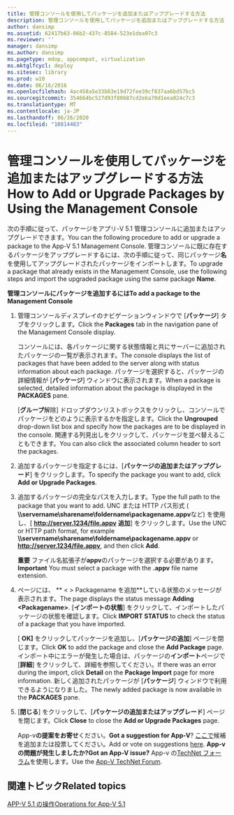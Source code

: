 ```yaml
---
title: 管理コンソールを使用してパッケージを追加またはアップグレードする方法
description: 管理コンソールを使用してパッケージを追加またはアップグレードする方法
author: dansimp
ms.assetid: 62417b63-06b2-437c-8584-523e1dea97c3
ms.reviewer: ''
manager: dansimp
ms.author: dansimp
ms.pagetype: mdop, appcompat, virtualization
ms.mktglfcycl: deploy
ms.sitesec: library
ms.prod: w10
ms.date: 06/16/2016
ms.openlocfilehash: 4ac458a5e33b83e19d72fee39cf837aa6bd57bc5
ms.sourcegitcommit: 354664bc527d93f80687cd2eba70d1eea024c7c3
ms.translationtype: MT
ms.contentlocale: ja-JP
ms.lasthandoff: 06/26/2020
ms.locfileid: "10814483"
---
```

# <span data-ttu-id="95bb9-103">管理コンソールを使用してパッケージを追加またはアップグレードする方法</span><span class="sxs-lookup"><span data-stu-id="95bb9-103">How to Add or Upgrade Packages by Using the Management Console</span></span>


<span data-ttu-id="95bb9-104">次の手順に従って、パッケージをアプリ-V 5.1 管理コンソールに追加またはアップグレードできます。</span><span class="sxs-lookup"><span data-stu-id="95bb9-104">You can the following procedure to add or upgrade a package to the App-V 5.1 Management Console.</span></span> <span data-ttu-id="95bb9-105">管理コンソールに既に存在するパッケージをアップグレードするには、次の手順に従って、同じパッケージ**名**を使用してアップグレードされたパッケージをインポートします。</span><span class="sxs-lookup"><span data-stu-id="95bb9-105">To upgrade a package that already exists in the Management Console, use the following steps and import the upgraded package using the same package **Name**.</span></span>

**<span data-ttu-id="95bb9-106">管理コンソールにパッケージを追加するには</span><span class="sxs-lookup"><span data-stu-id="95bb9-106">To add a package to the Management Console</span></span>**

1.  <span data-ttu-id="95bb9-107">管理コンソールディスプレイのナビゲーションウィンドウで [**パッケージ**] タブをクリックします。</span><span class="sxs-lookup"><span data-stu-id="95bb9-107">Click the **Packages** tab in the navigation pane of the Management Console display.</span></span>

    <span data-ttu-id="95bb9-108">コンソールには、各パッケージに関する状態情報と共にサーバーに追加されたパッケージの一覧が表示されます。</span><span class="sxs-lookup"><span data-stu-id="95bb9-108">The console displays the list of packages that have been added to the server along with status information about each package.</span></span> <span data-ttu-id="95bb9-109">パッケージを選択すると、パッケージの詳細情報が [**パッケージ**] ウィンドウに表示されます。</span><span class="sxs-lookup"><span data-stu-id="95bb9-109">When a package is selected, detailed information about the package is displayed in the **PACKAGES** pane.</span></span>

    <span data-ttu-id="95bb9-110">[**グループ**解除] ドロップダウンリストボックスをクリックし、コンソールでパッケージをどのように表示するかを指定します。</span><span class="sxs-lookup"><span data-stu-id="95bb9-110">Click the **Ungrouped** drop-down list box and specify how the packages are to be displayed in the console.</span></span> <span data-ttu-id="95bb9-111">関連する列見出しをクリックして、パッケージを並べ替えることもできます。</span><span class="sxs-lookup"><span data-stu-id="95bb9-111">You can also click the associated column header to sort the packages.</span></span>

2.  <span data-ttu-id="95bb9-112">追加するパッケージを指定するには、[**パッケージの追加またはアップグレード**] をクリックします。</span><span class="sxs-lookup"><span data-stu-id="95bb9-112">To specify the package you want to add, click **Add or Upgrade Packages**.</span></span>

3.  <span data-ttu-id="95bb9-113">追加するパッケージの完全なパスを入力します。</span><span class="sxs-lookup"><span data-stu-id="95bb9-113">Type the full path to the package that you want to add.</span></span> <span data-ttu-id="95bb9-114">UNC または HTTP パス形式 ( **\\\\servername\\sharename\\foldername\\packagename.appv**など) を使用し、[ **http://server.1234/file.appv** **追加**] をクリックします。</span><span class="sxs-lookup"><span data-stu-id="95bb9-114">Use the UNC or HTTP path format, for example **\\\\servername\\sharename\\foldername\\packagename.appv** or **http://server.1234/file.appv**, and then click **Add**.</span></span>

    <span data-ttu-id="95bb9-115">**重要** ファイル名拡張子が**appv**のパッケージを選択する必要があります。</span><span class="sxs-lookup"><span data-stu-id="95bb9-115">**Important** You must select a package with the **.appv** file name extension.</span></span>

     

4.  <span data-ttu-id="95bb9-116">ページには、 \*\* &lt; &gt; Packagename を追加\*\*している状態のメッセージが表示されます。</span><span class="sxs-lookup"><span data-stu-id="95bb9-116">The page displays the status message **Adding &lt;Packagename&gt;**.</span></span> <span data-ttu-id="95bb9-117">[**インポートの状態**] をクリックして、インポートしたパッケージの状態を確認します。</span><span class="sxs-lookup"><span data-stu-id="95bb9-117">Click **IMPORT STATUS** to check the status of a package that you have imported.</span></span>

    <span data-ttu-id="95bb9-118">[ **OK]** をクリックしてパッケージを追加し、[**パッケージの追加**] ページを閉じます。</span><span class="sxs-lookup"><span data-stu-id="95bb9-118">Click **OK** to add the package and close the **Add Package** page.</span></span> <span data-ttu-id="95bb9-119">インポート中にエラーが発生した場合は、パッケージの**インポート**ページで [**詳細**] をクリックして、詳細を参照してください。</span><span class="sxs-lookup"><span data-stu-id="95bb9-119">If there was an error during the import, click **Detail** on the **Package Import** page for more information.</span></span> <span data-ttu-id="95bb9-120">新しく追加されたパッケージが [**パッケージ**] ウィンドウで利用できるようになりました。</span><span class="sxs-lookup"><span data-stu-id="95bb9-120">The newly added package is now available in the **PACKAGES** pane.</span></span>

5.  <span data-ttu-id="95bb9-121">[**閉じる**] をクリックして、[**パッケージの追加またはアップグレード**] ページを閉じます。</span><span class="sxs-lookup"><span data-stu-id="95bb9-121">Click **Close** to close the **Add or Upgrade Packages** page.</span></span>

    <span data-ttu-id="95bb9-122">App-v**の提案をお寄せ**ください。</span><span class="sxs-lookup"><span data-stu-id="95bb9-122">**Got a suggestion for App-V**?</span></span> <span data-ttu-id="95bb9-123">[ここで](http://appv.uservoice.com/forums/280448-microsoft-application-virtualization)候補を追加または投票してください。</span><span class="sxs-lookup"><span data-stu-id="95bb9-123">Add or vote on suggestions [here](http://appv.uservoice.com/forums/280448-microsoft-application-virtualization).</span></span> **<span data-ttu-id="95bb9-124">App-v の問題が発生しましたか?</span><span class="sxs-lookup"><span data-stu-id="95bb9-124">Got an App-V issue?</span></span>** <span data-ttu-id="95bb9-125">App-v の[TechNet フォーラム](https://social.technet.microsoft.com/Forums/home?forum=mdopappv)を使用します。</span><span class="sxs-lookup"><span data-stu-id="95bb9-125">Use the [App-V TechNet Forum](https://social.technet.microsoft.com/Forums/home?forum=mdopappv).</span></span>

## <span data-ttu-id="95bb9-126">関連トピック</span><span class="sxs-lookup"><span data-stu-id="95bb9-126">Related topics</span></span>


[<span data-ttu-id="95bb9-127">APP-V 5.1 の操作</span><span class="sxs-lookup"><span data-stu-id="95bb9-127">Operations for App-V 5.1</span></span>](operations-for-app-v-51.md)

 

 





